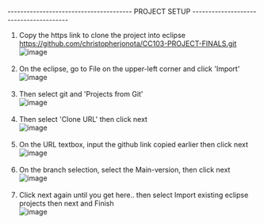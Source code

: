 --------------------------------------- PROJECT SETUP ---------------------------------------
1. Copy the https link to clone the project into eclipse<br>
https://github.com/christopherjonota/CC103-PROJECT-FINALS.git<br>
     ![image](https://github.com/christopherjonota/CC103-PROJECT-FINALS/assets/70148137/f5fb6456-75ab-4827-8992-7e5af11daadf)
   <br><br>
2. On the eclipse, go to File on the upper-left corner and click 'Import'<br>
     ![image](https://github.com/christopherjonota/CC103-PROJECT-FINALS/assets/70148137/5269bdf4-7425-4124-b77d-a454a2125601)
<br><br>
3. Then select git and 'Projects from Git'<br>
     ![image](https://github.com/christopherjonota/CC103-PROJECT-FINALS/assets/70148137/a23ee606-ad0c-4c61-afeb-bb61b0f59b7a)
<br><br>
4. Then select 'Clone URL' then click next<br>
     ![image](https://github.com/christopherjonota/CC103-PROJECT-FINALS/assets/70148137/d0f9628e-8d3b-4878-83cd-da06e98c53b7)
   <br><br>
6. On the URL textbox, input the github link copied earlier then click next<br>
     ![image](https://github.com/christopherjonota/CC103-PROJECT-FINALS/assets/70148137/ac7f07c2-0300-480a-88c7-873d1ab40e21)
   <br><br>
7. On the branch selection, select the Main-version, then click next 
     ![image](https://github.com/christopherjonota/CC103-PROJECT-FINALS/assets/70148137/036e3d64-5076-4776-b583-91ed72ab53e3)
   <br><br>
8. Click next again until you get here.. then select Import existing eclipse projects then next and Finish<br>
     ![image](https://github.com/christopherjonota/CC103-PROJECT-FINALS/assets/70148137/b29d676f-88f8-43b4-8380-acad07892f38)
<br><br>

